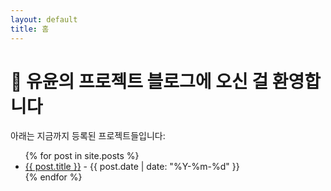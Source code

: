 ```yaml
---
layout: default
title: 홈
---
```


# 👋 유윤의 프로젝트 블로그에 오신 걸 환영합니다

아래는 지금까지 등록된 프로젝트들입니다:

<ul>
  {% for post in site.posts %}
    <li><a href="{{ post.url }}">{{ post.title }}</a> - {{ post.date | date: "%Y-%m-%d" }}</li>
  {% endfor %}
</ul>